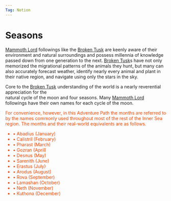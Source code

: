 ```yaml
---
Tag: Notion
---
```

# Seasons
[Mammoth Lord](questforthefrozenflame/docs/Backstory/Notions/Mammoth-Lord.md) followings like the [Broken Tusk](questforthefrozenflame/docs/Backstory/Organizations/Broken-Tusk.md) are keenly aware of their environment and natural  surroundings and possess millennia of knowledge passed down from one generation to the next. [Broken Tusk](questforthefrozenflame/docs/Backstory/Organizations/Broken-Tusk.md)s have not only memorized the migrational patterns of the animals they hunt, but many can also accurately forecast weather, identify nearly every animal and plant in their native region, and navigate using only the stars in the sky.  

Core to the [Broken Tusk](questforthefrozenflame/docs/Backstory/Organizations/Broken-Tusk.md) understanding of the world is a nearly reverential appreciation for the  
natural cycle of the moon and four seasons. Many [Mammoth Lord](questforthefrozenflame/docs/Backstory/Notions/Mammoth-Lord.md) followings have their own names for each cycle of the moon.

<div style="color:orangered">
For convenience, however, in this Adventure Path the months are referred to by the names commonly used throughout most of the rest of the Inner Sea region. The months and their real-world equivalents are as follows.  

<ul>
<li>• Abadius (January)  </li>
<li>• Calistril (February)  </li>
<li>• Pharast (March)  </li>
<li>• Gozran (April)  </li>
<li>• Desnus (May)  </li>
<li>• Sarenith (June)  </li>
<li>• Erastus (July)  </li>
<li>• Arodus (August)  </li>
<li>• Rova (September)  </li>
<li>• Lamashan (October)  </li>
<li>• Neth (November)  </li>
<li>• Kuthona (December)</li>
</ul>
</div>
